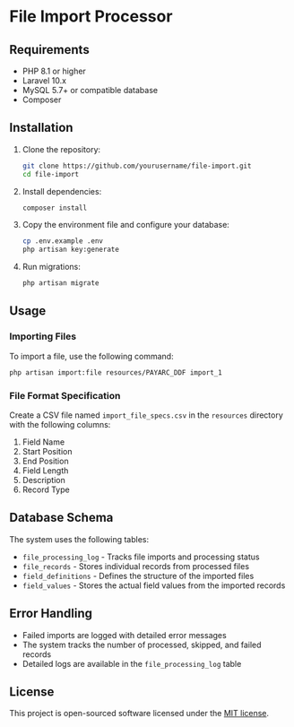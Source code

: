 # File Import Processor

## Requirements

- PHP 8.1 or higher
- Laravel 10.x
- MySQL 5.7+ or compatible database
- Composer

## Installation

1. Clone the repository:
   ```bash
   git clone https://github.com/yourusername/file-import.git
   cd file-import
   ```

2. Install dependencies:
   ```bash
   composer install
   ```

3. Copy the environment file and configure your database:
   ```bash
   cp .env.example .env
   php artisan key:generate
   ```

4. Run migrations:
   ```bash
   php artisan migrate
   ```

## Usage

### Importing Files

To import a file, use the following command:

```bash
php artisan import:file resources/PAYARC_DDF import_1
```

### File Format Specification

Create a CSV file named `import_file_specs.csv` in the `resources` directory with the following columns:

1. Field Name
2. Start Position
3. End Position
4. Field Length
5. Description
6. Record Type

## Database Schema

The system uses the following tables:

- `file_processing_log` - Tracks file imports and processing status
- `file_records` - Stores individual records from processed files
- `field_definitions` - Defines the structure of the imported files
- `field_values` - Stores the actual field values from the imported records

## Error Handling

- Failed imports are logged with detailed error messages
- The system tracks the number of processed, skipped, and failed records
- Detailed logs are available in the `file_processing_log` table

## License

This project is open-sourced software licensed under the [MIT license](https://opensource.org/licenses/MIT).
